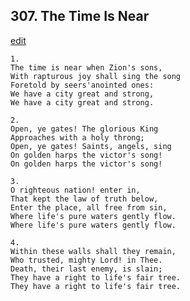 
## 307.  The Time Is Near
[edit](https://docs.google.com/document/d/1IXK6DoV5uKKB3KT0D2bcFkEmLzFeKjAA/edit?mode=html)



    1.
    The time is near when Zion's sons, 
    With rapturous joy shall sing the song 
    Foretold by seers'anointed ones: 
    We have a city great and strong, 
    We have a city great and strong. 

    2.
    Open, ye gates! The glorious King 
    Approaches with a holy throng; 
    Open, ye gates! Saints, angels, sing 
    On golden harps the victor's song! 
    On golden harps the victor's song! 

    3.
    O righteous nation! enter in, 
    That kept the law of truth below, 
    Enter the place, all free from sin, 
    Where life's pure waters gently flow. 
    Where life's pure waters gently flow. 

    4.
    Within these walls shall they remain, 
    Who trusted, mighty Lord! in Thee. 
    Death, their last enemy, is slain; 
    They have a right to life's fair tree. 
    They have a right to life's fair tree.
